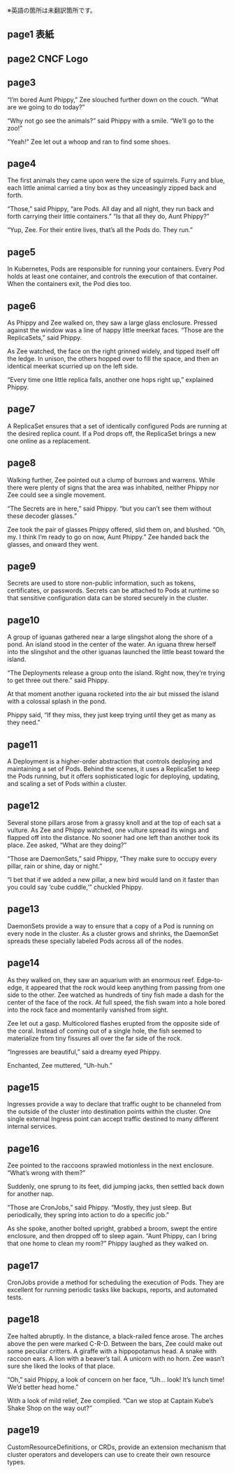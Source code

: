 ※英語の箇所は未翻訳箇所です。

## page1 表紙

## page2 CNCF Logo

## page3
“I’m bored Aunt Phippy,” Zee slouched further down on the couch. “What are we going to do today?”

“Why not go see the animals?” said Phippy with a smile. “We’ll go to the zoo!”

"Yeah!" Zee let out a whoop and ran to find some shoes.

## page4
The first animals they came upon were the size of squirrels. Furry and blue, each little animal carried a tiny box as they unceasingly zipped back and forth. 

“Those,” said Phippy, “are Pods. All day and all night, they run back and forth carrying their little containers.”
“Is that all they do, Aunt Phippy?”

“Yup, Zee. For their entire lives, that’s all the Pods do. They run.”

## page5
In Kubernetes, Pods are responsible for running your containers. Every Pod holds at least one container, and controls the execution of that container. When the containers exit, the Pod dies too.

## page6
As Phippy and Zee walked on, they saw a large glass enclosure. Pressed against the window was a line of happy little meerkat faces. “Those are the ReplicaSets,” said Phippy.  

As Zee watched, the face on the right grinned widely, and tipped itself off the ledge. In unison, the others hopped over to fill the space, and then an identical meerkat scurried up on the left side.  

“Every time one little replica falls, another one hops right up,” explained Phippy. 

## page7
A ReplicaSet ensures that a set of identically configured Pods are running at the desired replica count. If a Pod drops off, the ReplicaSet brings a new one online as a replacement.

## page8
Walking further, Zee pointed out a clump of burrows and warrens. While there were plenty of signs that the area was inhabited, neither Phippy nor Zee could see a single movement. 

“The Secrets are in here,” said Phippy. “but you can’t see them without these decoder glasses.” 

Zee took the pair of glasses Phippy offered, slid them on, and blushed. “Oh, my. I think I’m ready to go on now, Aunt Phippy.” Zee handed back the glasses, and onward they went. 

## page9
Secrets are used to store non-public information, such as tokens, certificates, or passwords. Secrets can be attached to Pods at runtime so that sensitive configuration data can be stored securely in the cluster.

## page10
A group of iguanas gathered near a large slingshot along the shore of a pond. An island stood in the center of the water. An iguana threw herself into the slingshot and the other iguanas launched the little beast toward the island.    

“The Deployments release a group onto the island. Right now, they’re trying to get three out there.” said Phippy.

At that moment another iguana rocketed into the air but missed the island with a colossal splash in the pond.  

Phippy said, “If they miss, they just keep trying until they get as many as they need.”

## page11
A Deployment is a higher-order abstraction that controls deploying and maintaining a set of Pods. Behind the scenes, it uses a ReplicaSet to keep the Pods running, but it offers sophisticated logic for deploying, updating, and scaling a set of Pods within a cluster.

## page12
Several stone pillars arose from a grassy knoll and at the top of each sat a vulture. As Zee and Phippy watched, one vulture spread its wings and flapped off into the distance. No sooner had one left than another took its place. Zee asked, “What are they doing?” 

“Those are DaemonSets,” said Phippy, “They make sure to occupy every pillar, rain or shine, day or night.” 

“I bet that if we added a new pillar, a new bird would land on it faster than you could say ‘cube cuddle,’” chuckled Phippy. 

## page13
DaemonSets provide a way to ensure that a copy of a Pod is running on every node in the cluster. As a cluster grows and shrinks, the DaemonSet spreads these specially labeled Pods across all of the nodes.

## page14

As they walked on, they saw an aquarium with an enormous reef. Edge-to-edge, it appeared that the rock would keep anything from passing from one side to the other. Zee watched as hundreds of tiny fish made a dash for the center of the face of the rock. At full speed, the fish swam into a hole bored into the rock face and momentarily vanished from sight.  

Zee let out a gasp. Multicolored flashes erupted from the opposite side of the coral. Instead of coming out of a single hole, the fish seemed to materialize from tiny fissures all over the far side of the rock.  

“Ingresses are beautiful,” said a dreamy eyed Phippy.  

Enchanted, Zee muttered, “Uh-huh.”

## page15
Ingresses provide a way to declare that traffic ought to be channeled from the outside of the cluster into destination points within the cluster. One single external Ingress point can accept traffic destined to many different internal services.

## page16
Zee pointed to the raccoons sprawled motionless in the next enclosure. “What’s wrong with them?” 

Suddenly, one sprung to its feet, did jumping jacks, then settled back down for another nap. 

“Those are CronJobs,” said Phippy. “Mostly, they just sleep. But periodically, they spring into action to do a specific job.” 

As she spoke, another bolted upright, grabbed a broom, swept the entire enclosure, and then dropped off to sleep again. “Aunt Phippy, can I bring that one home to clean my room?” Phippy laughed as they walked on.

## page17
CronJobs provide a method for scheduling the execution of Pods. They are excellent for running periodic tasks like backups, reports, and automated tests.

## page18
Zee halted abruptly. In the distance, a black-railed fence arose. The arches above the pen were marked C-R-D. Between the bars, Zee could make out some peculiar critters. A giraffe with a hippopotamus head. A snake with raccoon ears. A lion with a beaver’s tail. A unicorn with no horn. Zee wasn’t sure she liked the looks of that place. 

“Oh,” said Phippy, a look of concern on her face, “Uh… look! It’s lunch time! We’d better head home.” 

With a look of mild relief, Zee complied. “Can we stop at Captain Kube’s Shake Shop on the way out?”

## page19
CustomResourceDefinitions, or CRDs, provide an extension mechanism that cluster operators and developers can use to create their own resource types.




